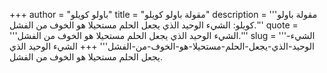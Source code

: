 +++
author = "باولو كويلو"
title = "مقولة باولو كويلو"
description = '''مقولة باولو كويلو: الشيء الوحيد الذي يجعل الحلم مستحيلا هو الخوف من الفشل.'''
quote = '''الشيء الوحيد الذي يجعل الحلم مستحيلا هو الخوف من الفشل.'''
slug = '''الشيء-الوحيد-الذي-يجعل-الحلم-مستحيلا-هو-الخوف-من-الفشل'''
+++
الشيء الوحيد الذي يجعل الحلم مستحيلا هو الخوف من الفشل.

